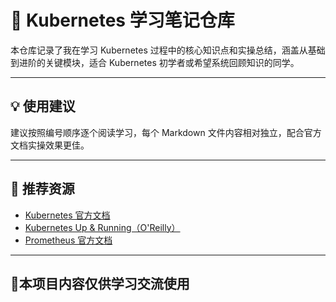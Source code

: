 # 🚀 Kubernetes 学习笔记仓库

本仓库记录了我在学习 Kubernetes 过程中的核心知识点和实操总结，涵盖从基础到进阶的关键模块，适合 Kubernetes 初学者或希望系统回顾知识的同学。

---
## 💡 使用建议

建议按照编号顺序逐个阅读学习，每个 Markdown 文件内容相对独立，配合官方文档实操效果更佳。

---

## 🔗 推荐资源

- [Kubernetes 官方文档](https://kubernetes.io/zh/docs/)
- [Kubernetes Up & Running（O'Reilly）](https://www.oreilly.com/library/view/kubernetes-up-and/9781491935675/)
- [Prometheus 官方文档](https://prometheus.io/docs/introduction/overview/)

---


## 📜本项目内容仅供学习交流使用
